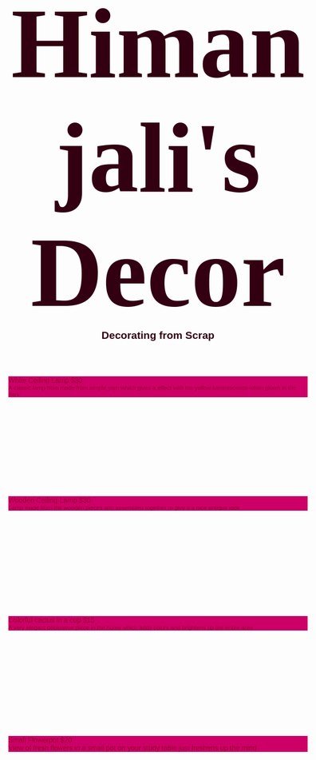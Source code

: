 
<head>
<script src="/assets/jquery.js"></script>
<link href='https://fonts.googleapis.com/css?family=Londrina+Shadow' rel='stylesheet' type='text/css'>
<style>
body {
  font-family: helvetica, sans-serif;
  margin: 0 auto;
  max-width: 600px;
  background: url("pexels-photo-131637.jpeg");
}
div {
  height: 200px;
  background-size: cover;
  position: relative;
  margin: 40px 0 0 0;
  border-radius: 12px;
}
h1 {
  font-family: 'Londrina Shadow', cursive;
  text-align: center;
  font-size: 200px;
  color:#330011;
  margin: 60px 0 0 0;
}
h2 {
  text-align: center;
  color: #330011;
  margin: 0px 0 70px 0;
}
p {
  color: #990033;
  background: #cc0066;
  background: linear-gradient(bottom, rgba(255, 77, 136,1), rgba(255, 204, 221,.4);
  background: -webkit-linear-gradient(bottom, rgba(255, 77, 136,1),rgba(255, 204, 221,.4));
  background: -moz-linear-gradient(bottom, rgba(255, 77, 136,1), rgba(255, 204, 221,.4));
  padding: 10px;
  line-height: 28px;
  text-align: justify;
  position: absolute;
  bottom: 0;
  margin: 0;
  height: 30px;
  transition: height .5s;
  -webkit-transition: height .5s;
  -moz-transition: height .5s;
}

small {
  opacity: 0;
}

.show-description p {
  height: 150px;
}

.show-description small {
  opacity: 1;
}

.first{
  background-image: url("white-ceiling-lamp-38624.jpeg");
}
.second{
  background-image: url("abstract-close-up-dark-decor-276617.jpeg");
}
.third{
  background-image: url("art-artistic-beautiful-bloom-311458.jpeg");
}
.fourth{
  background-image: url("flowers-books-desk-house-48012.jpeg");
}
.price {
  float: right;
}
@media (max-width: 500px) {
  h1 {
    font-size: 50px;
    margin-top: 20px;
    line-height: 40px;
  }
  h2 {
    font-size: 20px;
    margin: 20px 0 30px 0;
  }
  div {
    margin: 20px 12px 0 12px;
  }
  p {
    font-size: 20px;
    line-height: 24px;
  }
  small {
    font-size: 16px;
  }
}

</style>

</head>

<body>
<h1>Himanjali's Decor</h1>
<h2>Decorating from Scrap</h2>
<div class="first">
  <p>White Ceiling Lamp <span class ="price">$30</span> <br />
   <small> A classic lamp from made from simple yarn which gives a effect with the   yellow luminescence when glown in the dark</small>
  </p>
</div>

<div class="second">
  <p>Wooden Ceiling Lamp <span class = "price">$30</span> <br />
   <small> Lamp made from the wooden pieces and assembled together to give it a nice antique look</small>
  </p>
</div>
  
<div class="third">
  <p> Colorful cactus in a cup <span class = "price"> $15</span> <br />
    <small>A very elegant decorative piece in the home which adds colors and brightens up the entire area</small> 
  </p>
</div>

<div class="fourth">
  <p> Small Flowerpot <span class = "price">$20</span> </br>
    View of fresh flowers in a small pot on your study table just freshens up the mind
  </p>
</div>



<script>
  $('div').on('click', function() {
      $(this).toggleClass('show-description');
  });
</script>

</body>
